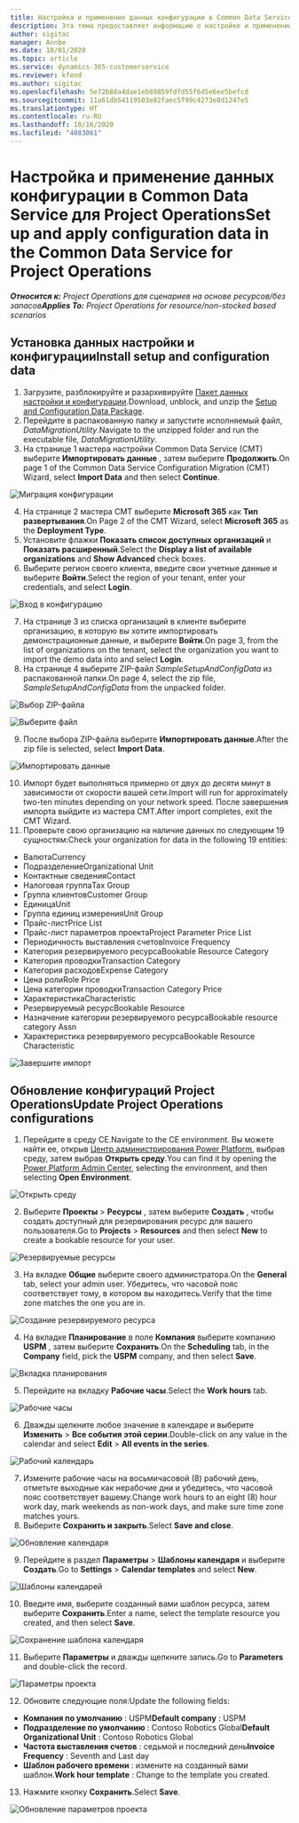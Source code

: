 ```yaml
---
title: Настройка и применение данных конфигурации в Common Data Service для Project Operations
description: Эта тема предоставляет информацию о настройке и применении данных конфигурации в Project Operations.
author: sigitac
manager: Annbe
ms.date: 10/01/2020
ms.topic: article
ms.service: dynamics-365-customerservice
ms.reviewer: kfend
ms.author: sigitac
ms.openlocfilehash: 5e72b88a4dae1eb89859fdfd55f6d5e6ee5befcd
ms.sourcegitcommit: 11a61db54119503e82faec5f99c4273e8d1247e5
ms.translationtype: HT
ms.contentlocale: ru-RU
ms.lasthandoff: 10/16/2020
ms.locfileid: "4083061"
---
```

# <a name="set-up-and-apply-configuration-data-in-the-common-data-service-for-project-operations"></a><span data-ttu-id="87ac2-103">Настройка и применение данных конфигурации в Common Data Service для Project Operations</span><span class="sxs-lookup"><span data-stu-id="87ac2-103">Set up and apply configuration data in the Common Data Service for Project Operations</span></span>

<span data-ttu-id="87ac2-104">_**Относится к:** Project Operations для сценариев на основе ресурсов/без запасов_</span><span class="sxs-lookup"><span data-stu-id="87ac2-104">_**Applies To:** Project Operations for resource/non-stocked based scenarios_</span></span>

## <a name="install-setup-and-configuration-data"></a><span data-ttu-id="87ac2-105">Установка данных настройки и конфигурации</span><span class="sxs-lookup"><span data-stu-id="87ac2-105">Install setup and configuration data</span></span>

1. <span data-ttu-id="87ac2-106">Загрузите, разблокируйте и разархивируйте [Пакет данных настройки и конфигурации](https://download.microsoft.com/download/1/3/4/1349369c-6209-42b7-b3b4-5be0e67cacd8/ProjOpsSampleSetupData-%20Integrated%20UR1.zip).</span><span class="sxs-lookup"><span data-stu-id="87ac2-106">Download, unblock, and unzip the [Setup and Configuration Data Package](https://download.microsoft.com/download/1/3/4/1349369c-6209-42b7-b3b4-5be0e67cacd8/ProjOpsSampleSetupData-%20Integrated%20UR1.zip).</span></span>
2. <span data-ttu-id="87ac2-107">Перейдите в распакованную папку и запустите исполняемый файл, *DataMigrationUtility*.</span><span class="sxs-lookup"><span data-stu-id="87ac2-107">Navigate to the unzipped folder and run the executable file, *DataMigrationUtility*.</span></span>
3. <span data-ttu-id="87ac2-108">На странице 1 мастера настройки Common Data Service (CMT) выберите **Импортировать данные** , затем выберите **Продолжить**.</span><span class="sxs-lookup"><span data-stu-id="87ac2-108">On page 1 of the Common Data Service Configuration Migration (CMT) Wizard, select **Import Data** and then select **Continue**.</span></span>

![Миграция конфигурации](./media/1ConfigurationMigration.png)

4. <span data-ttu-id="87ac2-110">На странице 2 мастера CMT выберите **Microsoft 365** как **Тип развертывания**.</span><span class="sxs-lookup"><span data-stu-id="87ac2-110">On Page 2 of the CMT Wizard, select **Microsoft 365** as the **Deployment Type**.</span></span>
5. <span data-ttu-id="87ac2-111">Установите флажки **Показать список доступных организаций** и **Показать расширенный**.</span><span class="sxs-lookup"><span data-stu-id="87ac2-111">Select the **Display a list of available organizations** and **Show Advanced** check boxes.</span></span>
6. <span data-ttu-id="87ac2-112">Выберите регион своего клиента, введите свои учетные данные и выберите **Войти**.</span><span class="sxs-lookup"><span data-stu-id="87ac2-112">Select the region of your tenant, enter your credentials, and select **Login**.</span></span>

![Вход в конфигурацию](./media/2ConfigurationSignin.png)

7. <span data-ttu-id="87ac2-114">На странице 3 из списка организаций в клиенте выберите организацию, в которую вы хотите импортировать демонстрационные данные, и выберите **Войти**.</span><span class="sxs-lookup"><span data-stu-id="87ac2-114">On page 3, from the list of organizations on the tenant, select the organization you want to import the demo data into and select **Login**.</span></span>
8. <span data-ttu-id="87ac2-115">На странице 4 выберите ZIP-файл *SampleSetupAndConfigData* из распакованной папки.</span><span class="sxs-lookup"><span data-stu-id="87ac2-115">On page 4, select the zip file, *SampleSetupAndConfigData* from the unpacked folder.</span></span>

![Выбор ZIP-файла](./media/3ZipFile.png)

![Выберите файл](./media/4SelectAFile.png)

9. <span data-ttu-id="87ac2-118">После выбора ZIP-файла выберите **Импортировать данные**.</span><span class="sxs-lookup"><span data-stu-id="87ac2-118">After the zip file is selected, select **Import Data**.</span></span>

![Импортировать данные](./media/5ImportData.png)

10. <span data-ttu-id="87ac2-120">Импорт будет выполняться примерно от двух до десяти минут в зависимости от скорости вашей сети.</span><span class="sxs-lookup"><span data-stu-id="87ac2-120">Import will run for approximately two-ten minutes depending on your network speed.</span></span> <span data-ttu-id="87ac2-121">После завершения импорта выйдите из мастера CMT.</span><span class="sxs-lookup"><span data-stu-id="87ac2-121">After import completes, exit the CMT Wizard.</span></span> 
11. <span data-ttu-id="87ac2-122">Проверьте свою организацию на наличие данных по следующим 19 сущностям:</span><span class="sxs-lookup"><span data-stu-id="87ac2-122">Check your organization for data in the following 19 entities:</span></span>

  - <span data-ttu-id="87ac2-123">Валюта</span><span class="sxs-lookup"><span data-stu-id="87ac2-123">Currency</span></span>
  - <span data-ttu-id="87ac2-124">Подразделение</span><span class="sxs-lookup"><span data-stu-id="87ac2-124">Organizational Unit</span></span>
  - <span data-ttu-id="87ac2-125">Контактные сведения</span><span class="sxs-lookup"><span data-stu-id="87ac2-125">Contact</span></span>
  - <span data-ttu-id="87ac2-126">Налоговая группа</span><span class="sxs-lookup"><span data-stu-id="87ac2-126">Tax Group</span></span>
  - <span data-ttu-id="87ac2-127">Группа клиентов</span><span class="sxs-lookup"><span data-stu-id="87ac2-127">Customer Group</span></span>
  - <span data-ttu-id="87ac2-128">Единица</span><span class="sxs-lookup"><span data-stu-id="87ac2-128">Unit</span></span>
  - <span data-ttu-id="87ac2-129">Группа единиц измерения</span><span class="sxs-lookup"><span data-stu-id="87ac2-129">Unit Group</span></span>
  - <span data-ttu-id="87ac2-130">Прайс-лист</span><span class="sxs-lookup"><span data-stu-id="87ac2-130">Price List</span></span>
  - <span data-ttu-id="87ac2-131">Прайс-лист параметров проекта</span><span class="sxs-lookup"><span data-stu-id="87ac2-131">Project Parameter Price List</span></span>
  - <span data-ttu-id="87ac2-132">Периодичность выставления счетов</span><span class="sxs-lookup"><span data-stu-id="87ac2-132">Invoice Frequency</span></span>
  - <span data-ttu-id="87ac2-133">Категория резервируемого ресурса</span><span class="sxs-lookup"><span data-stu-id="87ac2-133">Bookable Resource Category</span></span>
  - <span data-ttu-id="87ac2-134">Категория проводки</span><span class="sxs-lookup"><span data-stu-id="87ac2-134">Transaction Category</span></span>
  - <span data-ttu-id="87ac2-135">Категория расходов</span><span class="sxs-lookup"><span data-stu-id="87ac2-135">Expense Category</span></span>
  - <span data-ttu-id="87ac2-136">Цена роли</span><span class="sxs-lookup"><span data-stu-id="87ac2-136">Role Price</span></span>
  - <span data-ttu-id="87ac2-137">Цена категории проводки</span><span class="sxs-lookup"><span data-stu-id="87ac2-137">Transaction Category Price</span></span>
  - <span data-ttu-id="87ac2-138">Характеристика</span><span class="sxs-lookup"><span data-stu-id="87ac2-138">Characteristic</span></span>
  - <span data-ttu-id="87ac2-139">Резервируемый ресурс</span><span class="sxs-lookup"><span data-stu-id="87ac2-139">Bookable Resource</span></span>
  - <span data-ttu-id="87ac2-140">Назначение категории резервируемого ресурса</span><span class="sxs-lookup"><span data-stu-id="87ac2-140">Bookable resource category Assn</span></span>
  - <span data-ttu-id="87ac2-141">Характеристика резервируемого ресурса</span><span class="sxs-lookup"><span data-stu-id="87ac2-141">Bookable Resource Characteristic</span></span>

![Завершите импорт](./media/6CompleteImport.png)

## <a name="update-project-operations-configurations"></a><span data-ttu-id="87ac2-143">Обновление конфигураций Project Operations</span><span class="sxs-lookup"><span data-stu-id="87ac2-143">Update Project Operations configurations</span></span>

1. <span data-ttu-id="87ac2-144">Перейдите в среду CE.</span><span class="sxs-lookup"><span data-stu-id="87ac2-144">Navigate to the CE environment.</span></span> <span data-ttu-id="87ac2-145">Вы можете найти ее, открыв [Центр администрирования Power Platform](https://admin.powerplatform.microsoft.com/environments), выбрав среду, затем выбрав **Открыть среду**.</span><span class="sxs-lookup"><span data-stu-id="87ac2-145">You can find it by opening the [Power Platform Admin Center](https://admin.powerplatform.microsoft.com/environments), selecting the environment, and then selecting **Open Environment**.</span></span> 

![Открыть среду](./media/7OpenEnvironment.png)

2. <span data-ttu-id="87ac2-147">Выберите **Проекты** > **Ресурсы** , затем выберите **Создать** , чтобы создать доступный для резервирования ресурс для вашего пользователя.</span><span class="sxs-lookup"><span data-stu-id="87ac2-147">Go to **Projects** > **Resources** and then select **New** to create a bookable resource for your user.</span></span>

![Резервируемые ресурсы](./media/8BookableResources.png)

3. <span data-ttu-id="87ac2-149">На вкладке **Общие** выберите своего администратора.</span><span class="sxs-lookup"><span data-stu-id="87ac2-149">On the **General** tab, select your admin user.</span></span> <span data-ttu-id="87ac2-150">Убедитесь, что часовой пояс соответствует тому, в котором вы находитесь.</span><span class="sxs-lookup"><span data-stu-id="87ac2-150">Verify that the time zone matches the one you are in.</span></span> 

![Создание резервируемого ресурса](./media/9NewBookableResource.png)

4. <span data-ttu-id="87ac2-152">На вкладке **Планирование** в поле **Компания** выберите компанию **USPM** , затем выберите **Сохранить**.</span><span class="sxs-lookup"><span data-stu-id="87ac2-152">On the **Scheduling** tab, in the **Company** field, pick the **USPM** company, and then select **Save**.</span></span> 

![Вкладка планирования](./media/10SchedulingTab.png)

5. <span data-ttu-id="87ac2-154">Перейдите на вкладку **Рабочие часы**.</span><span class="sxs-lookup"><span data-stu-id="87ac2-154">Select the **Work hours** tab.</span></span>  

![Рабочие часы](./media/11WorkHours.png)

6. <span data-ttu-id="87ac2-156">Дважды щелкните любое значение в календаре и выберите **Изменить** > **Все события этой серии**.</span><span class="sxs-lookup"><span data-stu-id="87ac2-156">Double-click on any value in the calendar and select **Edit** > **All events in the series**.</span></span> 

![Рабочий календарь](./media/12WorkCalendar.png)

7. <span data-ttu-id="87ac2-158">Измените рабочие часы на восьмичасовой (8) рабочий день, отметьте выходные как нерабочие дни и убедитесь, что часовой пояс соответствует вашему.</span><span class="sxs-lookup"><span data-stu-id="87ac2-158">Change work hours to an eight (8) hour work day, mark weekends as non-work days, and make sure time zone matches yours.</span></span> 
8. <span data-ttu-id="87ac2-159">Выберите **Сохранить и закрыть**.</span><span class="sxs-lookup"><span data-stu-id="87ac2-159">Select **Save and close**.</span></span>

![Обновление календаря](./media/13UpdateCalendar.png)

9. <span data-ttu-id="87ac2-161">Перейдите в раздел **Параметры** > **Шаблоны календаря** и выберите **Создать**.</span><span class="sxs-lookup"><span data-stu-id="87ac2-161">Go to **Settings** > **Calendar templates** and select **New**.</span></span>
 
 ![Шаблоны календарей](./media/14CalendarTemplates.png)
 
 10. <span data-ttu-id="87ac2-163">Введите имя, выберите созданный вами шаблон ресурса, затем выберите **Сохранить**.</span><span class="sxs-lookup"><span data-stu-id="87ac2-163">Enter a name, select the template resource you created, and then select **Save**.</span></span> 
 
 ![Сохранение шаблона календаря](./media/15SaveCalendarTemplate.png)
 
 11. <span data-ttu-id="87ac2-165">Выберите **Параметры** и дважды щелкните запись.</span><span class="sxs-lookup"><span data-stu-id="87ac2-165">Go to **Parameters** and double-click the record.</span></span> 
 
 ![Параметры проекта](./media/16ProjectParameters.png)
 
12. <span data-ttu-id="87ac2-167">Обновите следующие поля:</span><span class="sxs-lookup"><span data-stu-id="87ac2-167">Update the following fields:</span></span>

 - <span data-ttu-id="87ac2-168">**Компания по умолчанию** : USPM</span><span class="sxs-lookup"><span data-stu-id="87ac2-168">**Default company** : USPM</span></span>
 - <span data-ttu-id="87ac2-169">**Подразделение по умолчанию** : Contoso Robotics Global</span><span class="sxs-lookup"><span data-stu-id="87ac2-169">**Default Organizational Unit** : Contoso Robotics Global</span></span>
 - <span data-ttu-id="87ac2-170">**Частота выставления счетов** : седьмой и последний день</span><span class="sxs-lookup"><span data-stu-id="87ac2-170">**Invoice Frequency** : Seventh and Last day</span></span>
 - <span data-ttu-id="87ac2-171">**Шаблон рабочего времени** : измените на созданный вами шаблон.</span><span class="sxs-lookup"><span data-stu-id="87ac2-171">**Work hour template** : Change to the template you created.</span></span>

13. <span data-ttu-id="87ac2-172">Нажмите кнопку **Сохранить**.</span><span class="sxs-lookup"><span data-stu-id="87ac2-172">Select **Save**.</span></span> 

![Обновление параметров проекта](./media/17UpdatedProjectParameters.png)
